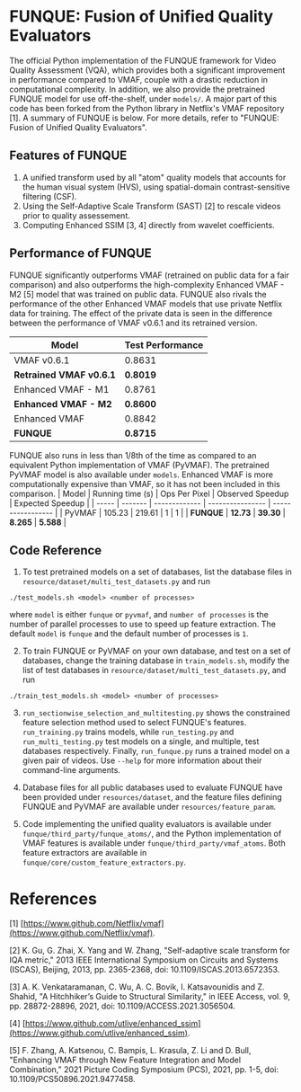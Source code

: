 # FUNQUE: Fusion of Unified Quality Evaluators
The official Python implementation of the FUNQUE framework for Video Quality Assessment (VQA), which provides both a significant improvement in performance compared to VMAF, couple with a drastic reduction in computational complexity.
In addition, we also provide the pretrained FUNQUE model for use off-the-shelf, under `models/`. A major part of this code has been forked from the Python library in Netflix's VMAF repository [1]. A summary of FUNQUE is below.
For more details, refer to "FUNQUE: Fusion of Unified Quality Evaluators".

## Features of FUNQUE
1. A unified transform used by all "atom" quality models that accounts for the human visual system (HVS), using spatial-domain contrast-sensitive filtering (CSF).
2. Using the Self-Adaptive Scale Transform (SAST) [2] to rescale videos prior to quality assessement.
3. Computing Enhanced SSIM [3, 4] directly from wavelet coefficients.

## Performance of FUNQUE
FUNQUE significantly outperforms VMAF (retrained on public data for a fair comparison) and also outperforms the high-complexity Enhanced VMAF - M2 [5] model that was trained on public data.
FUNQUE also rivals the performance of the other Enhanced VMAF models that use private Netflix data for training. The effect of the private data is seen in the difference between the performance of VMAF v0.6.1 and its retrained version.

| Model | Test Performance |
| ---------- | ------- |
|VMAF v0.6.1 |  0.8631 |
|__Retrained VMAF v0.6.1__ | __0.8019__ |
|Enhanced VMAF - M1 | 0.8761 |
|__Enhanced VMAF - M2__ | __0.8600__ |
|Enhanced VMAF | 0.8842 |
|__FUNQUE__ | __0.8715__ |

FUNQUE also runs in less than 1/8th of the time as compared to an equivalent Python implementation of VMAF (PyVMAF). The pretrained PyVMAF model is also available under `models`. Enhanced VMAF is more computationally expensive than VMAF, so it has not been included in this comparison.
| Model |	Running time (s) |	Ops Per Pixel |	Observed Speedup |	Expected Speedup |
| ----- | ------- | ------------- | ---------------- | ----------------- |
| PyVMAF	| 105.23 |	219.61 | 1 | 1 |
| __FUNQUE__ |	__12.73__ |	__39.30__ |	__8.265__ |	__5.588__ |

## Code Reference
1. To test pretrained models on a set of databases, list the database files in `resource/dataset/multi_test_datasets.py` and run
```
./test_models.sh <model> <number of processes>
```
where `model` is either `funque` or `pyvmaf`, and `number of processes` is the number of parallel processes to use to speed up feature extraction. The default `model` is `funque` and the default number of processes is `1`.

2. To train FUNQUE or PyVMAF on your own database, and test on a set of databases, change the training database in `train_models.sh`, modify the list of test databases in `resource/dataset/multi_test_datasets.py`, and run
```
./train_test_models.sh <model> <number of processes>
```

3. `run_sectionwise_selection_and_multitesting.py` shows the constrained feature selection method used to select FUNQUE's features. `run_training.py` trains models, while `run_testing.py` and `run_multi_testing.py` test models on a single, and multiple, test databases respectively.
Finally, `run_funque.py` runs a trained model on a given pair of videos. Use `--help` for more information about their command-line arguments.

4. Database files for all public databases used to evaluate FUNQUE have been provided under `resources/dataset`, and the feature files defining FUNQUE and PyVMAF are available under `resources/feature_param`.

5. Code implementing the unified quality evaluators is available under `funque/third_party/funque_atoms/`, and the Python implementation of VMAF features is available under `funque/third_party/vmaf_atoms`. Both feature extractors are available in `funque/core/custom_feature_extractors.py`.

# References
[1] [https://www.github.com/Netflix/vmaf](https://www.github.com/Netflix/vmaf).

[2] K. Gu, G. Zhai, X. Yang and W. Zhang, "Self-adaptive scale transform for IQA metric," 2013 IEEE International Symposium on Circuits and Systems (ISCAS), Beijing, 2013, pp. 2365-2368, doi: 10.1109/ISCAS.2013.6572353.

[3] A. K. Venkataramanan, C. Wu, A. C. Bovik, I. Katsavounidis and Z. Shahid, "A Hitchhiker’s Guide to Structural Similarity," in IEEE Access, vol. 9, pp. 28872-28896, 2021, doi: 10.1109/ACCESS.2021.3056504.

[4] [https://www.github.com/utlive/enhanced_ssim](https://www.github.com/utlive/enhanced_ssim).

[5] F. Zhang, A. Katsenou, C. Bampis, L. Krasula, Z. Li and D. Bull, "Enhancing VMAF through New Feature Integration and Model Combination," 2021 Picture Coding Symposium (PCS), 2021, pp. 1-5, doi: 10.1109/PCS50896.2021.9477458.
